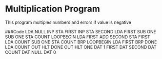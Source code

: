 Multiplication Program
==========

This program multiples numbers and errors if value is negative

###Code
LDA NULL
INP
STA FIRST
INP
STA SECOND
LDA FIRST
SUB ONE
SUB ONE
STA COUNT
LOOPBEGIN LDA FIRST
ADD SECOND
STA FIRST
LDA COUNT
SUB ONE
STA COUNT
BRP LOOPBEGIN
LDA FIRST
BRP DONE
LDA COUNT
OUT
HLT
DONE OUT
HLT
ONE DAT 1
FIRST DAT
SECOND DAT
COUNT DAT
NULL DAT 0
